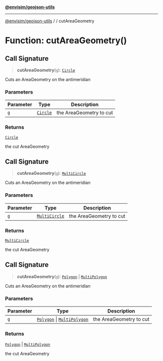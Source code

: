 [**@envisim/geojson-utils**](../../README.md)

---

[@envisim/geojson-utils]() / [](../../README.md) / cutAreaGeometry

# Function: cutAreaGeometry()

## Call Signature

> **cutAreaGeometry**(`g`): [`Circle`](../../geojson/interfaces/Circle.md)

Cuts an AreaGeometry on the antimeridian

### Parameters

| Parameter | Type                                           | Description             |
| --------- | ---------------------------------------------- | ----------------------- |
| `g`       | [`Circle`](../../geojson/interfaces/Circle.md) | the AreaGeometry to cut |

### Returns

[`Circle`](../../geojson/interfaces/Circle.md)

the cut AreaGeometry

## Call Signature

> **cutAreaGeometry**(`g`): [`MultiCircle`](../../geojson/interfaces/MultiCircle.md)

Cuts an AreaGeometry on the antimeridian

### Parameters

| Parameter | Type                                                     | Description             |
| --------- | -------------------------------------------------------- | ----------------------- |
| `g`       | [`MultiCircle`](../../geojson/interfaces/MultiCircle.md) | the AreaGeometry to cut |

### Returns

[`MultiCircle`](../../geojson/interfaces/MultiCircle.md)

the cut AreaGeometry

## Call Signature

> **cutAreaGeometry**(`g`): [`Polygon`](../../geojson/type-aliases/Polygon.md) \| [`MultiPolygon`](../../geojson/type-aliases/MultiPolygon.md)

Cuts an AreaGeometry on the antimeridian

### Parameters

| Parameter | Type                                                                                                               | Description             |
| --------- | ------------------------------------------------------------------------------------------------------------------ | ----------------------- |
| `g`       | [`Polygon`](../../geojson/type-aliases/Polygon.md) \| [`MultiPolygon`](../../geojson/type-aliases/MultiPolygon.md) | the AreaGeometry to cut |

### Returns

[`Polygon`](../../geojson/type-aliases/Polygon.md) \| [`MultiPolygon`](../../geojson/type-aliases/MultiPolygon.md)

the cut AreaGeometry
